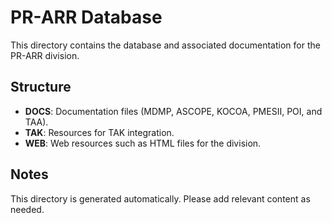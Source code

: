 # PR-ARR Database

This directory contains the database and associated documentation for the PR-ARR division.

## Structure
- **DOCS**: Documentation files (MDMP, ASCOPE, KOCOA, PMESII, POI, and TAA).
- **TAK**: Resources for TAK integration.
- **WEB**: Web resources such as HTML files for the division.

## Notes
This directory is generated automatically. Please add relevant content as needed.
